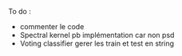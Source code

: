 To do : 
  - commenter le code 
  - Spectral kernel pb implémentation car non psd
  - Voting classifier gerer les train et test en string
